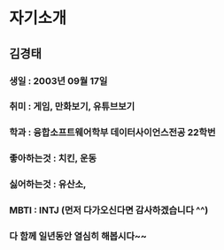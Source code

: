 # 자기소개

## 김경태

### 생일 : 2003년 09월 17일
### 취미 : 게임, 만화보기, 유튜브보기
### 학과 : 융합소프트웨어학부 데이터사이언스전공 22학번
### 좋아하는것 : 치킨, 운동
### 싫어하는것 : 유산소,
### MBTI : INTJ (먼저 다가오신다면 감사하겠습니다 ^^)
### 다 함께 일년동안 열심히 해봅시다~~